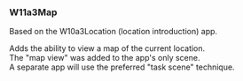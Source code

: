 ### W11a3Map

Based on the W10a3Location (location introduction) app.  

Adds the ability to view a map of the current location.  
The "map view" was added to the app's only scene.  
A separate app will use the preferred "task scene" technique.
